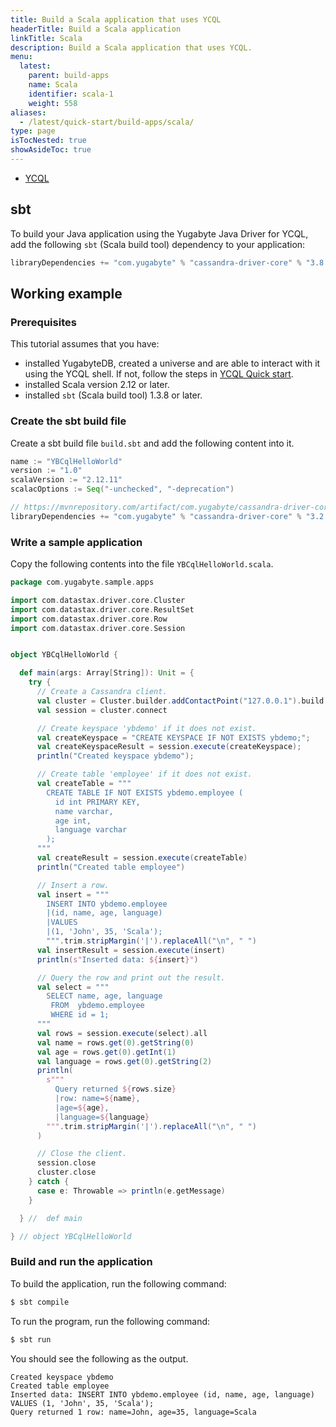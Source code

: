 ```yaml
---
title: Build a Scala application that uses YCQL
headerTitle: Build a Scala application
linkTitle: Scala
description: Build a Scala application that uses YCQL.
menu:
  latest:
    parent: build-apps
    name: Scala
    identifier: scala-1
    weight: 558
aliases:
  - /latest/quick-start/build-apps/scala/
type: page
isTocNested: true
showAsideToc: true
---
```


<ul class="nav nav-tabs-alt nav-tabs-yb">
  <li>
    <a href="/latest/quick-start/build-apps/scala/ycql" class="nav-link active">
      <i class="icon-cassandra" aria-hidden="true"></i>
      YCQL
    </a>
  </li>
</ul>

## sbt

To build your Java application using the Yugabyte Java Driver for YCQL, add the following `sbt` (Scala build tool) dependency to your application:

```sbt
libraryDependencies += "com.yugabyte" % "cassandra-driver-core" % "3.8.0-yb-5"
```

## Working example

### Prerequisites

This tutorial assumes that you have:

- installed YugabyteDB, created a universe and are able to interact with it using the YCQL shell. If not, follow the steps in [YCQL Quick start](../../../../api/ycql/quick-start/).
- installed Scala version 2.12 or later.
- installed `sbt` (Scala build tool) 1.3.8 or later.

### Create the sbt build file

Create a sbt build file `build.sbt` and add the following content into it.

```sbt
name := "YBCqlHelloWorld"
version := "1.0"
scalaVersion := "2.12.11"
scalacOptions := Seq("-unchecked", "-deprecation")

// https://mvnrepository.com/artifact/com.yugabyte/cassandra-driver-core
libraryDependencies += "com.yugabyte" % "cassandra-driver-core" % "3.2.0-yb-19"
```

### Write a sample application

Copy the following contents into the file `YBCqlHelloWorld.scala`.

```scala
package com.yugabyte.sample.apps

import com.datastax.driver.core.Cluster
import com.datastax.driver.core.ResultSet
import com.datastax.driver.core.Row
import com.datastax.driver.core.Session


object YBCqlHelloWorld {

  def main(args: Array[String]): Unit = {
    try {
      // Create a Cassandra client.
      val cluster = Cluster.builder.addContactPoint("127.0.0.1").build
      val session = cluster.connect

      // Create keyspace 'ybdemo' if it does not exist.
      val createKeyspace = "CREATE KEYSPACE IF NOT EXISTS ybdemo;";
      val createKeyspaceResult = session.execute(createKeyspace);
      println("Created keyspace ybdemo");

      // Create table 'employee' if it does not exist.
      val createTable = """
        CREATE TABLE IF NOT EXISTS ybdemo.employee (
          id int PRIMARY KEY,
          name varchar,
          age int,
          language varchar
        );
      """
      val createResult = session.execute(createTable)
      println("Created table employee")

      // Insert a row.
      val insert = """
        INSERT INTO ybdemo.employee
        |(id, name, age, language)
        |VALUES
        |(1, 'John', 35, 'Scala');
        """.trim.stripMargin('|').replaceAll("\n", " ")
      val insertResult = session.execute(insert)
      println(s"Inserted data: ${insert}")

      // Query the row and print out the result.
      val select = """
        SELECT name, age, language
         FROM  ybdemo.employee
         WHERE id = 1;
      """
      val rows = session.execute(select).all
      val name = rows.get(0).getString(0)
      val age = rows.get(0).getInt(1)
      val language = rows.get(0).getString(2)
      println(
        s"""
          Query returned ${rows.size}
          |row: name=${name},
          |age=${age},
          |language=${language}
        """.trim.stripMargin('|').replaceAll("\n", " ")
      )

      // Close the client.
      session.close
      cluster.close
    } catch {
      case e: Throwable => println(e.getMessage)
    }

  } //  def main

} // object YBCqlHelloWorld
```

### Build and run the application

To build the application, run the following command:

```sh
$ sbt compile
```

To run the program, run the following command:

```sh
$ sbt run
```

You should see the following as the output.

```
Created keyspace ybdemo
Created table employee
Inserted data: INSERT INTO ybdemo.employee (id, name, age, language) VALUES (1, 'John', 35, 'Scala');
Query returned 1 row: name=John, age=35, language=Scala
```


